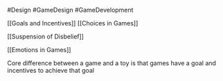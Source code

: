 #Design 
#GameDesign
#GameDevelopment 

[[Goals and Incentives]]
[[Choices in Games]]

[[Suspension of Disbelief]]

[[Emotions in Games]]

Core difference between a game and a toy is that games have a goal and incentives to achieve that goal